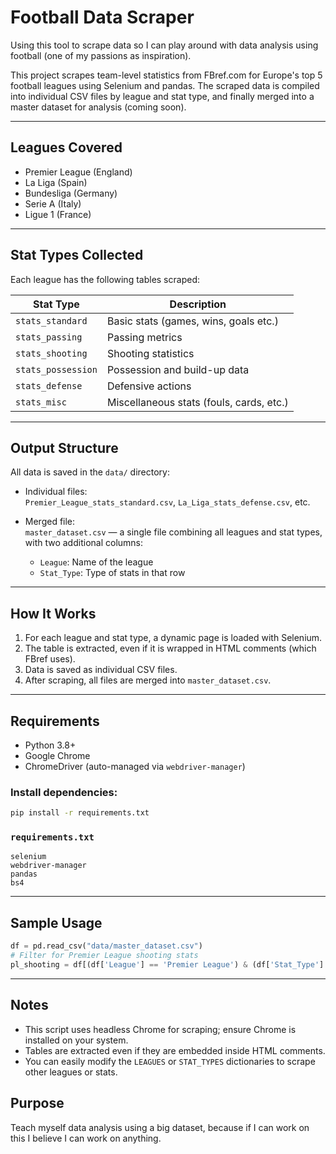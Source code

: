 # Football Data Scraper
Using this tool to scrape data so I can play around with data analysis using football (one of my passions as inspiration).

This project scrapes team-level statistics from FBref.com for Europe's top 5 football leagues using Selenium and pandas. The scraped data is compiled into individual CSV files by league and stat type, and finally merged into a master dataset for analysis (coming soon).

---

## Leagues Covered
- Premier League (England)
- La Liga (Spain)
- Bundesliga (Germany)
- Serie A (Italy)
- Ligue 1 (France)

---

## Stat Types Collected

Each league has the following tables scraped:

| Stat Type        | Description                         |
|------------------|-------------------------------------|
| `stats_standard` | Basic stats (games, wins, goals etc.) |
| `stats_passing`  | Passing metrics                     |
| `stats_shooting` | Shooting statistics                 |
| `stats_possession` | Possession and build-up data      |
| `stats_defense`  | Defensive actions                   |
| `stats_misc`     | Miscellaneous stats (fouls, cards, etc.) |

---

## Output Structure

All data is saved in the `data/` directory:

- Individual files:  
  `Premier_League_stats_standard.csv`, `La_Liga_stats_defense.csv`, etc.

- Merged file:  
  `master_dataset.csv` — a single file combining all leagues and stat types, with two additional columns:
  - `League`: Name of the league
  - `Stat_Type`: Type of stats in that row

---

## How It Works

1. For each league and stat type, a dynamic page is loaded with Selenium.
2. The table is extracted, even if it is wrapped in HTML comments (which FBref uses).
3. Data is saved as individual CSV files.
4. After scraping, all files are merged into `master_dataset.csv`.

---

## Requirements

- Python 3.8+
- Google Chrome
- ChromeDriver (auto-managed via `webdriver-manager`)

### Install dependencies:

```bash
pip install -r requirements.txt
```

### `requirements.txt`

```text
selenium
webdriver-manager
pandas
bs4
```

---

## Sample Usage

```python
df = pd.read_csv("data/master_dataset.csv")
# Filter for Premier League shooting stats
pl_shooting = df[(df['League'] == 'Premier League') & (df['Stat_Type'] == 'stats_shooting')]
```

---

## Notes

- This script uses headless Chrome for scraping; ensure Chrome is installed on your system.
- Tables are extracted even if they are embedded inside HTML comments.
- You can easily modify the `LEAGUES` or `STAT_TYPES` dictionaries to scrape other leagues or stats.




## Purpose
Teach myself data analysis using a big dataset, because if I can work on this I believe I can work on anything.
